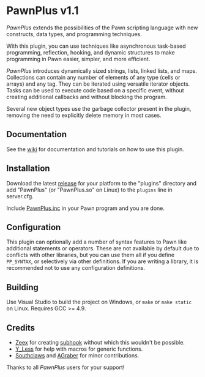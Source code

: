 PawnPlus v1.1
==========

_PawnPlus_ extends the possibilities of the Pawn scripting language with new constructs, data types, and programming techniques.

With this plugin, you can use techniques like asynchronous task-based programming, reflection, hooking, and dynamic structures to make programming in Pawn easier, simpler, and more efficient.

_PawnPlus_ introduces dynamically sized strings, lists, linked lists, and maps. Collections can contain any number of elements of any type (cells or arrays) and any tag. They can be iterated using versatile iterator objects. Tasks can be used to execute code based on a specific event, without creating additional callbacks and without blocking the program.

Several new object types use the garbage collector present in the plugin, removing the need to explicitly delete memory in most cases.

## Documentation
See the [wiki](//github.com/IllidanS4/PawnPlus/wiki) for documentation and tutorials on how to use this plugin.

## Installation
Download the latest [release](//github.com/IllidanS4/PawnPlus/releases/latest) for your platform to the "plugins" directory and add "PawnPlus" (or "PawnPlus.so" on Linux) to the `plugins` line in server.cfg.

Include [PawnPlus.inc](pawno/include/PawnPlus.inc) in your Pawn program and you are done.

## Configuration
This plugin can optionally add a number of syntax features to Pawn like additional statements or operators. These are not available by default due to conflicts with other libraries, but you can use them all if you define `PP_SYNTAX`, or selectively via other definitions. If you are writing a library, it is recommended not to use any configuration definitions.

## Building
Use Visual Studio to build the project on Windows, or `make` or `make static` on Linux. Requires GCC >= 4.9.

## Credits
* [Zeex](//github.com/Zeex) for creating [subhook](//github.com/Zeex/subhook) without which this wouldn't be possible.
* [Y_Less](//github.com/Y-Less/) for help with macros for generic functions.
* [Southclaws](//github.com/Southclaws/) and [AGraber](//github.com/AGraber) for minor contributions.

Thanks to all _PawnPlus_ users for your support! 